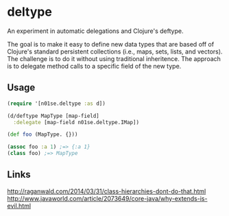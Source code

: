 deltype
=======

An experiment in automatic delegations and Clojure's deftype.

The goal is to make it easy to define new data types that are based off of Clojure's standard persistent collections (i.e., maps, sets, lists, and vectors). The challenge is to do it without using traditional inheritence. The approach is to delegate method calls to a specific field of the new type.

## Usage

```clojure
(require '[n01se.deltype :as d])

(d/deftype MapType [map-field]
  :delegate [map-field n01se.deltype.IMap])

(def foo (MapType. {}))

(assoc foo :a 1) ;=> {:a 1}
(class foo) ;=> MapType
```

## Links
http://raganwald.com/2014/03/31/class-hierarchies-dont-do-that.html
http://www.javaworld.com/article/2073649/core-java/why-extends-is-evil.html
